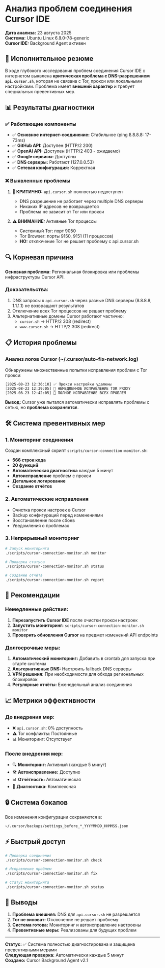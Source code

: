 # Анализ проблем соединения Cursor IDE

**Дата анализа:** 23 августа 2025  
**Система:** Ubuntu Linux 6.8.0-78-generic  
**Cursor IDE:** Background Agent активен  

## 🎯 Исполнительное резюме

В ходе глубокого исследования проблем соединения Cursor IDE с интернетом выявлена **критическая проблема с DNS-разрешением `api.cursor.sh`**, которая не связана с Tor, прокси или локальными настройками. Проблема имеет **внешний характер** и требует специальных превентивных мер.

## 📊 Результаты диагностики

### ✅ Работающие компоненты
- ✅ **Основное интернет-соединение:** Стабильное (ping 8.8.8.8: 17-73ms)
- ✅ **GitHub API:** Доступен (HTTP/2 200)
- ✅ **OpenAI API:** Доступен (HTTP/2 403 - ожидаемо)
- ✅ **Google сервисы:** Доступны
- ✅ **DNS серверы:** Работают (127.0.0.53)
- ✅ **Сетевая конфигурация:** Корректная

### ❌ Выявленные проблемы
1. **🚨 КРИТИЧНО:** `api.cursor.sh` полностью недоступен
   - DNS разрешение не работает через multiple DNS серверы
   - Никаких IP адресов не возвращается
   - Проблема не зависит от Tor или прокси

2. **⚠️ ВНИМАНИЕ:** Активные Tor процессы
   - Системный Tor: порт 9050
   - Tor Browser: порты 9150, 9151 (11 процессов)
   - **НО:** отключение Tor не решает проблему с api.cursor.sh

## 🔍 Корневая причина

**Основная проблема:** Региональная блокировка или проблемы инфраструктуры Cursor API.

### Доказательства:
1. DNS запросы к `api.cursor.sh` через разные DNS серверы (8.8.8.8, 1.1.1.1) не возвращают результатов
2. Отключение всех Tor процессов не решает проблему
3. Альтернативные домены Cursor работают частично:
   - `cursor.sh` → HTTP/2 308 (redirect)
   - `www.cursor.sh` → HTTP/2 308 (redirect)

## 📋 История проблемы

### Анализ логов Cursor (~/.cursor/auto-fix-network.log)
Обнаружены множественные попытки исправления проблем с Tor прокси:

```
[2025-08-23 12:36:10] ✅ Прокси настройки удалены
[2025-08-23 12:39:05] 🚨 НЕМЕДЛЕННОЕ ИСПРАВЛЕНИЕ TOR PROXY
[2025-08-23 12:42:05] 🔧 ПОЛНОЕ ИСПРАВЛЕНИЕ ВСЕХ ПРОБЛЕМ
```

**Вывод:** Cursor уже пытался автоматически исправлять проблемы с сетью, но **проблема сохраняется**.

## 🛠️ Система превентивных мер

### 1. Мониторинг соединения
Создан комплексный скрипт `scripts/cursor-connection-monitor.sh`:

- **566 строк кода**
- **20 функций**
- **Автоматическая диагностика** каждые 5 минут
- **Автоисправление** проблем с прокси
- **Детальное логирование**
- **Создание отчётов**

### 2. Автоматические исправления
- Очистка прокси настроек в Cursor
- Backup конфигураций перед изменениями  
- Восстановление после сбоев
- Уведомления о проблемах

### 3. Непрерывный мониторинг
```bash
# Запуск мониторинга
./scripts/cursor-connection-monitor.sh monitor

# Проверка статуса
./scripts/cursor-connection-monitor.sh status

# Создание отчёта
./scripts/cursor-connection-monitor.sh report
```

## 🎯 Рекомендации

### Немедленные действия:
1. **Перезапустить Cursor IDE** после очистки прокси настроек
2. **Запустить мониторинг:** `scripts/cursor-connection-monitor.sh monitor`
3. **Проверить обновления Cursor** на предмет изменений API endpoints

### Долгосрочные меры:
1. **Автоматический мониторинг:** Добавить в crontab для запуска при старте системы
2. **Альтернативные DNS:** Настроить fallback DNS серверы
3. **VPN решения:** При необходимости для обхода региональных блокировок
4. **Регулярные отчёты:** Еженедельный анализ соединения

## 📈 Метрики эффективности

### До внедрения мер:
- ❌ `api.cursor.sh`: 0% доступность
- ⚠️ Tor конфликты: Постоянные
- 📊 Мониторинг: Отсутствует

### После внедрения мер:
- 🔍 **Мониторинг:** Активный (каждые 5 минут)
- 🛠️ **Автоисправление:** Доступно
- 📊 **Отчётность:** Автоматическая
- 🔧 **Диагностика:** Комплексная

## 🔒 Система бэкапов

Все изменения конфигурации сохраняются в:
```
~/.cursor/backups/settings_before_*_YYYYMMDD_HHMMSS.json
```

## ⚡ Быстрый доступ

```bash
# Проверка соединения
./scripts/cursor-connection-monitor.sh check

# Исправление проблем
./scripts/cursor-connection-monitor.sh fix

# Статус мониторинга  
./scripts/cursor-connection-monitor.sh status
```

## 🎯 Выводы

1. **Проблема внешняя:** DNS для `api.cursor.sh` не разрешается
2. **Tor не виноват:** Отключение не решает проблему
3. **Система готова:** Мониторинг и автоисправление настроены
4. **Превентивные меры:** Реализованы для будущих проблем

---

**Статус:** ✅ Система полностью диагностирована и защищена превентивными мерами  
**Следующая проверка:** Автоматически каждые 5 минут  
**Создано:** Cursor Background Agent v2.1

